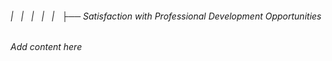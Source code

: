 ###### |   |   |   |   |   ├── Satisfaction with Professional Development Opportunities

*Add content here*